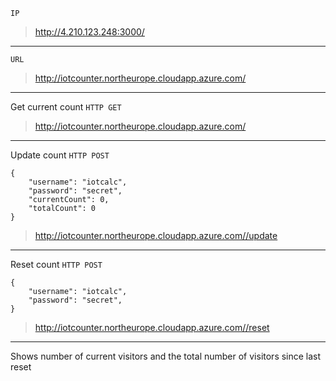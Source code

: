 `IP`
> http://4.210.123.248:3000/
***

`URL`
> http://iotcounter.northeurope.cloudapp.azure.com/
***

Get current count
`HTTP GET`

> http://iotcounter.northeurope.cloudapp.azure.com/
***

Update count
`HTTP POST`
```
{
    "username": "iotcalc",
    "password": "secret",
    "currentCount": 0,
    "totalCount": 0
}
```

> http://iotcounter.northeurope.cloudapp.azure.com//update
***

Reset count
`HTTP POST`
```
{
    "username": "iotcalc",
    "password": "secret",
}
```

> http://iotcounter.northeurope.cloudapp.azure.com//reset
***



Shows number of current visitors and the total number of visitors since last reset


